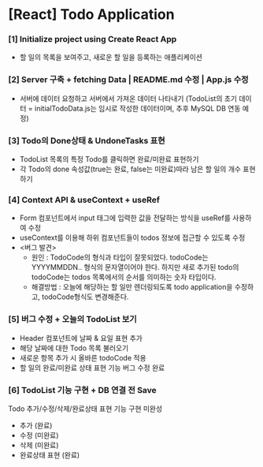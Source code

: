 # [React] Todo Application

### [1] Initialize project using Create React App
* 할 일의 목록을 보여주고, 새로운 할 일을 등록하는 애플리케이션

### [2] Server 구축 + fetching Data | README.md 수정 | App.js 수정
* 서버에 데이터 요청하고 서버에서 가져온 데이터 나타내기
(TodoList의 초기 데이터 = initialTodoData.js는 임시로 작성한 데이터이며, 추후 MySQL DB 연동 예정)

### [3] Todo의 Done상태 & UndoneTasks 표현
* TodoList 목록의 특정 Todo를 클릭하면 완료/미완료 표현하기
* 각 Todo의 done 속성값(true는 완료, false는 미완료)따라 남은 할 일의 개수 표현하기

### [4] Context API & useContext + useRef
* Form 컴포넌트에서 input 태그에 입력한 값을 전달하는 방식을 useRef를 사용하여 수정
* useContext를 이용해 하위 컴포넌트들이 todos 정보에 접근할 수 있도록 수정
* <버그 발견>
  * 원인 : TodoCode의 형식과 타입이 잘못되었다.
    todoCode는 YYYYMMDDN.. 형식의 문자열이어야 한다.
    하지만 새로 추가된 todo의 todoCode는 todos 목록에서의 순서를 의미하는 숫자 타입이다.
  * 해결방법 : 오늘에 해당하는 할 일만 렌더링되도록 todo application을 수정하고, todoCode형식도 변경해준다.

### [5] 버그 수정  + 오늘의 TodoList 보기
* Header 컴포넌트에 날짜 & 요일 표현 추가
* 해당 날짜에 대한 Todo 목록 불러오기
* 새로운 항목 추가 시 올바른 todoCode 적용
* 할 일의 완료/미완료 상태 표현 기능 버그 수정 완료

### [6] TodoList 기능 구현 + DB 연결 전 Save
Todo 추가/수정/삭제/완료상태 표현 기능 구현 미완성
* 추가 (완료)
* 수정 (미완료)
* 삭제 (미완료)
* 완료상태 표현 (완료)